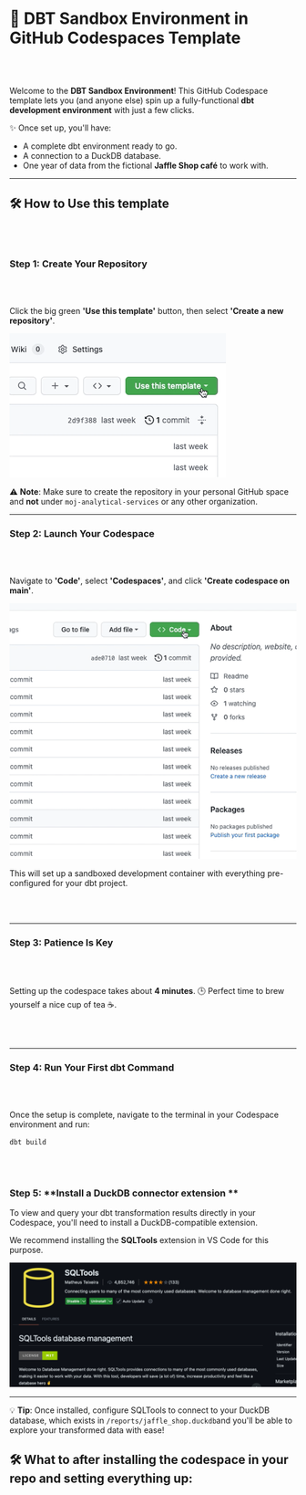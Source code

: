 # 🚀 DBT Sandbox Environment in GitHub Codespaces Template

<br/><br/>

Welcome to the **DBT Sandbox Environment**! This GitHub Codespace template lets you (and anyone else) spin up a fully-functional **dbt development environment** with just a few clicks. 

✨ Once set up, you'll have:
- A complete dbt environment ready to go.
- A connection to a DuckDB database.
- One year of data from the fictional **Jaffle Shop café** to work with.

---


## 🛠 How to Use this template

<br/><br/>

### Step 1: **Create Your Repository**

<br/><br/>

Click the big green **'Use this template'** button, then select **'Create a new repository'**.

![Click use template](picsassets/use-template.gif)

⚠️ **Note**: Make sure to create the repository in your personal GitHub space and **not** under `moj-analytical-services` or any other organization.

---

### Step 2: **Launch Your Codespace**

<br/><br/>

Navigate to **'Code'**, select **'Codespaces'**, and click **'Create codespace on main'**.

![Create codespace on main](picsassets/open-codespace.gif)

This will set up a sandboxed development container with everything pre-configured for your dbt project.

<br/><br/>

---

### Step 3: **Patience Is Key**

<br/><br/>

Setting up the codespace takes about **4 minutes**. 🕒 
Perfect time to brew yourself a nice cup of tea ☕️.

<br/><br/>

---

### Step 4: **Run Your First dbt Command**

<br/><br/>

Once the setup is complete, navigate to the terminal in your Codespace environment and run:

```bash
dbt build
```

<br/><br/>


### Step 5: **Install a DuckDB connector extension **


To view and query your dbt transformation results directly in your Codespace, you'll need to install a DuckDB-compatible extension. 

We recommend installing the **SQLTools** extension in VS Code for this purpose. 

![Install SQL Tools Extension](picsassets/Extension-SQLTools.png)

---

💡 **Tip**: Once installed, configure SQLTools to connect to your DuckDB database, 
which exists in `/reports/jaffle_shop.duckdb`and you'll be able to explore your transformed data with ease!






## 🛠 What to after installing the codespace in your repo and setting everything up:




